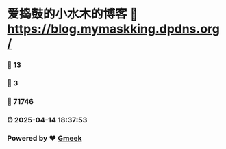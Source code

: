 # 爱捣鼓的小水木的博客 :link: https://blog.mymaskking.dpdns.org/ 
### :page_facing_up: [13](https://blog.mymaskking.dpdns.org//tag.html) 
### :speech_balloon: 3 
### :hibiscus: 71746 
### :alarm_clock: 2025-04-14 18:37:53 
### Powered by :heart: [Gmeek](https://github.com/Meekdai/Gmeek)
